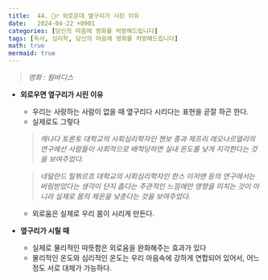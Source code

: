```yaml
---
title:  44. 🧟‍♂️ 외로운데 옆구리가 시린 이유
date:   2024-04-22 +0901
categories: [당신의 마음에 영화를 처방해드립니다]
tags: [독서, 심리학, 당신의 마음에 영화를 처방해드립니다]
math: true
mermaid: true
---
```


> *영화 : 웜바디스*
 
- **외로우면 옆구리가 시린 이유**
    - 우리는 사랑하는 사람이 없을 때 옆구리다 시리다는 표현을 곧잘 하곤 한다.
    - 실제로도 그렇다
    
    > *캐나다 토론토 대학교의 사회심리학자인 첸보 종과 제프리 레오나르델리의 연구에선 사람들이 사회적으로 배척당하면 실내 온도를 낮게 지각한다는 것을 보여주었다.*
     
    
    > *네덜란드 틸뷔르흐 대학교의 사회심리학자인 한스 이저맨 등의 연구에서는 버림받았다는 생각이 단지 춥다는 주관적인 느낌에만 영향을 미치는 것이 아니라 실제로 몸의 체온을 낮춘다는 것을 보여주었다.*
     
    - 외로움은 실제로 우리 몸이 시리게 만든다.

- **옆구리가 시릴 때**
    - 실제로 물리적인 따뜻함은 외로움을 완화해주는 효과가 있다
    - 물리적인 온도와 심리적인 온도는 우리 마음속에 강하게 연합되어 있어서, 
    어느정도 서로 대체가 가능하다.